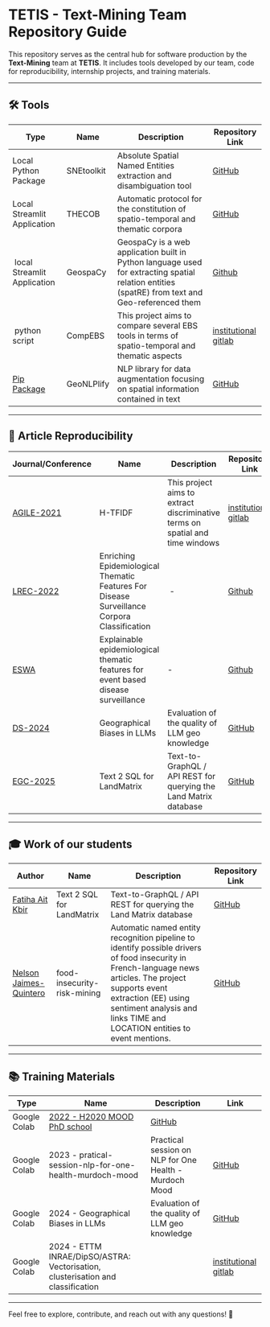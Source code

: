 # TETIS - Text-Mining Team Repository Guide

This repository serves as the central hub for software production by the **Text-Mining** team at **TETIS**. It includes tools developed by our team, code for reproducibility, internship projects, and training materials.

---

## 🛠 Tools

| Type | Name | Description | Repository Link |
|------|------|-------------|----------------|
| Local Python Package | SNEtoolkit | Absolute Spatial Named Entities extraction and disambiguation tool | [GitHub](https://github.com/tetis-nlp/Snetoolkit) |
| Local Streamlit Application | THECOB | Automatic protocol for the constitution of spatio-temporal and thematic corpora | [GitHub](https://github.com/tetis-nlp/THECOB) |
| local Streamlit Application | GeospaCy | GeospaCy is a web application built in Python language used for extracting spatial relation entities (spatRE) from text and Geo-referenced them | [Github](https://github.com/mehtab-alam/GeospaCy) |
| python script | CompEBS | This project aims to compare several EBS tools in terms of spatio-temporal and thematic aspects | [institutional gitlab](https://gitlab.irstea.fr/umr-tetis/mood/compebs) |
| [Pip Package](https://pypi.org/project/geonlplify/) | GeoNLPlify | NLP library for data augmentation focusing on spatial information contained in text | [GitHub](https://github.com/remydecoupes/GeoNLPlify) |

---

## 📄 Article Reproducibility

| Journal/Conference | Name | Description | Repository Link |
|--------------------|------|-------------|----------------|
| [AGILE-2021](https://agile-giss.copernicus.org/articles/2/2/2021/) | H-TFIDF | This project aims to extract discriminative terms on spatial and time windows | [institutional gitlab](https://gitlab.irstea.fr/remy.decoupes/covid19-tweets-mood-tetis) | 
| [LREC-2022](https://aclanthology.org/2022.lrec-1.399/) | Enriching Epidemiological Thematic Features For Disease Surveillance Corpora Classification | - | [Github](https://github.com/menya-edmond/EpidBioBERT) |
| [ESWA](https://doi.org/10.1016/j.eswa.2024.123894) | Explainable epidemiological thematic features for event based disease surveillance | - | [Github](https://github.com/menya-edmond/EpidBioELECTRA) |
| [DS-2024](https://doi.org/10.1007/978-3-031-78977-9_6) | Geographical Biases in LLMs | Evaluation of the quality of LLM geo knowledge | [GitHub](https://github.com/tetis-nlp/geographical-biases-in-llms) |
| [EGC-2025](https://editions-rnti.fr/?inprocid=1003003) | Text 2 SQL for LandMatrix | Text-to-GraphQL / API REST for querying the Land Matrix database | [GitHub](https://github.com/tetis-nlp/landmatrix-graphql-python) |

---

## 🎓 Work of our students

| Author | Name | Description | Repository Link |
|--------|------|-------------|----------------|
| [Fatiha Ait Kbir](https://github.com/Fatiha09) | Text 2 SQL for LandMatrix | Text-to-GraphQL / API REST for querying the Land Matrix database | [GitHub](https://github.com/tetis-nlp/landmatrix-graphql-python) |
| [Nelson Jaimes-Quintero](https://github.com/NelsonJQ) | food-insecurity-risk-mining | Automatic named entity recognition pipeline to identify possible drivers of food insecurity in French-language news articles. The project supports event extraction (EE) using sentiment analysis and links TIME and LOCATION entities to event mentions. | [GitHub](https://github.com/tetis-nlp/food-insecurity-risk-mining) |

---

## 📚 Training Materials

| Type | Name | Description | Link |
|------|------|-------------|------|
| Google Colab | [2022 - H2020 MOOD PhD school](https://mood-h2020.eu/insights-from-the-mood-summer-school-and-hackathon-2022/) | [GitHub](https://github.com/mehtab-alam/MOOD_SUMMER_SCHOOL_2022) |
| Google Colab | 2023 - pratical-session-nlp-for-one-health-murdoch-mood | Practical session on NLP for One Health - Murdoch Mood | [GitHub](https://github.com/tetis-nlp/pratical-session-nlp-for-one-health-murdoch-mood) |
| Google Colab | 2024 - Geographical Biases in LLMs | Evaluation of the quality of LLM geo knowledge | [GitHub](https://github.com/tetis-nlp/geographical-biases-in-llms) |
| Google Colab | 2024 - ETTM INRAE/DipSO/ASTRA: Vectorisation, clusterisation and classification | | [institutional gitlab](https://forgemia.inra.fr/dipso/astra-auto/ettm_astra/-/tree/main/Dev/atelier3_4_clusterisation_classification?ref_type=heads) |

---

Feel free to explore, contribute, and reach out with any questions! 🚀
